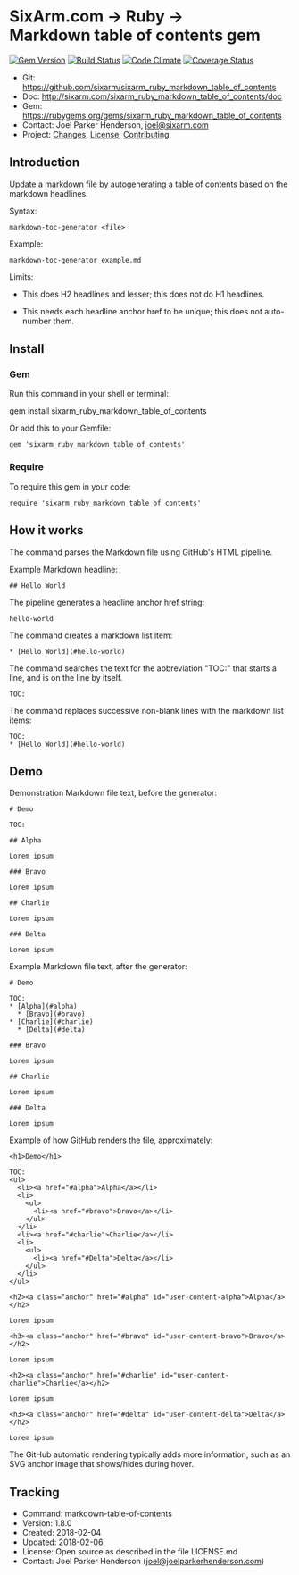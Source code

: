 # SixArm.com → Ruby → <br> Markdown table of contents gem

<!--header-open-->

[![Gem Version](https://badge.fury.io/rb/sixarm_ruby_markdown_table_of_contents.svg)](http://badge.fury.io/rb/sixarm_ruby_markdown_table_of_contents)
[![Build Status](https://travis-ci.org/SixArm/sixarm_ruby_markdown_table_of_contents.png)](https://travis-ci.org/SixArm/sixarm_ruby_markdown_table_of_contents)
[![Code Climate](https://codeclimate.com/github/SixArm/sixarm_ruby_markdown_table_of_contents.png)](https://codeclimate.com/github/SixArm/sixarm_ruby_markdown_table_of_contents)
[![Coverage Status](https://coveralls.io/repos/SixArm/sixarm_ruby_markdown_table_of_contents/badge.svg?branch=master&service=github)](https://coveralls.io/github/SixArm/sixarm_ruby_markdown_table_of_contents?branch=master)

* Git: <https://github.com/sixarm/sixarm_ruby_markdown_table_of_contents>
* Doc: <http://sixarm.com/sixarm_ruby_markdown_table_of_contents/doc>
* Gem: <https://rubygems.org/gems/sixarm_ruby_markdown_table_of_contents>
* Contact: Joel Parker Henderson, <joel@sixarm.com>
* Project: [Changes](CHANGES.md), [License](LICENSE.md), [Contributing](CONTRIBUTING.md).

<!--header-shut-->

## Introduction

Update a markdown file by autogenerating a table of contents
based on the markdown headlines.

Syntax:

    markdown-toc-generator <file>

Example:

    markdown-toc-generator example.md

Limits:

  * This does H2 headlines and lesser; this does not do H1 headlines.

  * This needs each headline anchor href to be unique; this does not auto-number them.



<!--install-opent-->

## Install

### Gem

Run this command in your shell or terminal:

gem install sixarm_ruby_markdown_table_of_contents

Or add this to your Gemfile:

    gem 'sixarm_ruby_markdown_table_of_contents'

### Require

To require this gem in your code:

    require 'sixarm_ruby_markdown_table_of_contents'

<!--install-shut-->



## How it works

The command parses the Markdown file using GitHub's HTML pipeline.

Example Markdown headline:

    ## Hello World

The pipeline generates a headline anchor href string:

    hello-world

The command creates a markdown list item:

    * [Hello World](#hello-world)

The command searches the text for the abbreviation "TOC:"
that starts a line, and is on the line by itself.

    TOC:

The command replaces successive non-blank lines with the markdown list items:

    TOC:
    * [Hello World](#hello-world)


## Demo

Demonstration Markdown file text, before the generator:

    # Demo

    TOC:
      
    ## Alpha

    Lorem ipsum

    ### Bravo
    
    Lorem ipsum

    ## Charlie

    Lorem ipsum

    ### Delta

    Lorem ipsum

Example Markdown file text, after the generator:

    # Demo

    TOC:
    * [Alpha](#alpha)
      * [Bravo](#bravo)
    * [Charlie](#charlie)
      * [Delta](#delta)
      
    ### Bravo
    
    Lorem ipsum

    ## Charlie

    Lorem ipsum

    ### Delta

    Lorem ipsum

Example of how GitHub renders the file, approximately:

    <h1>Demo</h1>

    TOC:
    <ul>
      <li><a href="#alpha">Alpha</a></li>
      <li>
        <ul>
          <li><a href="#bravo">Bravo</a></li>
        </ul>
      </li>
      <li><a href="#charlie">Charlie</a></li>
      <li>
        <ul>
          <li><a href="#Delta">Delta</a></li>
        </ul>
      </li>
    </ul>
 
    <h2><a class="anchor" href="#alpha" id="user-content-alpha">Alpha</a></h2>

    Lorem ipsum

    <h3><a class="anchor" href="#bravo" id="user-content-bravo">Bravo</a></h2>
    
    Lorem ipsum

    <h2><a class="anchor" href="#charlie" id="user-content-charlie">Charlie</a></h2>

    Lorem ipsum

    <h3><a class="anchor" href="#delta" id="user-content-delta">Delta</a></h2>

    Lorem ipsum

The GitHub automatic rendering typically adds more information, 
such as an SVG anchor image that shows/hides during hover.


## Tracking

* Command: markdown-table-of-contents
* Version: 1.8.0
* Created: 2018-02-04
* Updated: 2018-02-06
* License: Open source as described in the file LICENSE.md
* Contact: Joel Parker Henderson (joel@joelparkerhenderson.com)

